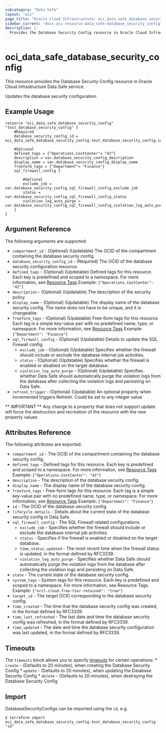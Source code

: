 ```yaml
---
subcategory: "Data Safe"
layout: "oci"
page_title: "Oracle Cloud Infrastructure: oci_data_safe_database_security_config"
sidebar_current: "docs-oci-resource-data_safe-database_security_config"
description: |-
  Provides the Database Security Config resource in Oracle Cloud Infrastructure Data Safe service
---
```


# oci_data_safe_database_security_config
This resource provides the Database Security Config resource in Oracle Cloud Infrastructure Data Safe service.

Updates the database security configuration.

## Example Usage

```hcl
resource "oci_data_safe_database_security_config" "test_database_security_config" {
	#Required
	database_security_config_id = oci_data_safe_database_security_config.test_database_security_config.id

	#Optional
	defined_tags = {"Operations.CostCenter"= "42"}
	description = var.database_security_config_description
	display_name = var.database_security_config_display_name
	freeform_tags = {"Department"= "Finance"}
	sql_firewall_config {

		#Optional
		exclude_job = var.database_security_config_sql_firewall_config_exclude_job
		status = var.database_security_config_sql_firewall_config_status
		violation_log_auto_purge = var.database_security_config_sql_firewall_config_violation_log_auto_purge
	}
}
```

## Argument Reference

The following arguments are supported:

* `compartment_id` - (Optional) (Updatable) The OCID of the compartment containing the database security config.
* `database_security_config_id` - (Required) The OCID of the database security configuration resource.
* `defined_tags` - (Optional) (Updatable) Defined tags for this resource. Each key is predefined and scoped to a namespace. For more information, see [Resource Tags](https://docs.cloud.oracle.com/iaas/Content/General/Concepts/resourcetags.htm)  Example: `{"Operations.CostCenter": "42"}` 
* `description` - (Optional) (Updatable) The description of the security policy.
* `display_name` - (Optional) (Updatable) The display name of the database security config. The name does not have to be unique, and it is changeable.
* `freeform_tags` - (Optional) (Updatable) Free-form tags for this resource. Each tag is a simple key-value pair with no predefined name, type, or namespace. For more information, see [Resource Tags](https://docs.cloud.oracle.com/iaas/Content/General/Concepts/resourcetags.htm)  Example: `{"Department": "Finance"}` 
* `sql_firewall_config` - (Optional) (Updatable) Details to update the SQL Firewall config. 
	* `exclude_job` - (Optional) (Updatable) Specifies whether the firewall should include or exclude the database internal job activities.
	* `status` - (Optional) (Updatable) Specifies whether the firewall is enabled or disabled on the target database.
	* `violation_log_auto_purge` - (Optional) (Updatable) Specifies whether Data Safe should automatically purge the violation logs  from the database after collecting the violation logs and persisting on Data Safe. 
* `refresh_trigger` - (Optional) (Updatable) An optional property when incremented triggers Refresh. Could be set to any integer value.


** IMPORTANT **
Any change to a property that does not support update will force the destruction and recreation of the resource with the new property values

## Attributes Reference

The following attributes are exported:

* `compartment_id` - The OCID of the compartment containing the database security config.
* `defined_tags` - Defined tags for this resource. Each key is predefined and scoped to a namespace. For more information, see [Resource Tags](https://docs.cloud.oracle.com/iaas/Content/General/Concepts/resourcetags.htm)  Example: `{"Operations.CostCenter": "42"}` 
* `description` - The description of the database security config.
* `display_name` - The display name of the database security config.
* `freeform_tags` - Free-form tags for this resource. Each tag is a simple key-value pair with no predefined name, type, or namespace. For more information, see [Resource Tags](https://docs.cloud.oracle.com/iaas/Content/General/Concepts/resourcetags.htm)  Example: `{"Department": "Finance"}` 
* `id` - The OCID of the database security config.
* `lifecycle_details` - Details about the current state of the database security config in Data Safe.
* `sql_firewall_config` - The SQL Firewall related configurations. 
	* `exclude_job` - Specifies whether the firewall should include or exclude the database internal job activities.
	* `status` - Specifies if the firewall is enabled or disabled on the target database.
	* `time_status_updated` - The most recent time when the firewall status is updated, in the format defined by RFC3339.
	* `violation_log_auto_purge` - Specifies whether Data Safe should automatically purge the violation logs  from the database after collecting the violation logs and persisting on Data Safe. 
* `state` - The current state of the database security config.
* `system_tags` - System tags for this resource. Each key is predefined and scoped to a namespace. For more information, see Resource Tags. Example: `{"orcl-cloud.free-tier-retained": "true"}` 
* `target_id` - The target OCID corresponding to the database security config.
* `time_created` - The time that the database security config was created, in the format defined by RFC3339.
* `time_last_refreshed` - The last date and time the database security config was refreshed, in the format defined by RFC3339.
* `time_updated` - The date and time the database security configuration was last updated, in the format defined by RFC3339.

## Timeouts

The `timeouts` block allows you to specify [timeouts](https://registry.terraform.io/providers/oracle/oci/latest/docs/guides/changing_timeouts) for certain operations:
	* `create` - (Defaults to 20 minutes), when creating the Database Security Config
	* `update` - (Defaults to 20 minutes), when updating the Database Security Config
	* `delete` - (Defaults to 20 minutes), when destroying the Database Security Config


## Import

DatabaseSecurityConfigs can be imported using the `id`, e.g.

```
$ terraform import oci_data_safe_database_security_config.test_database_security_config "id"
```

